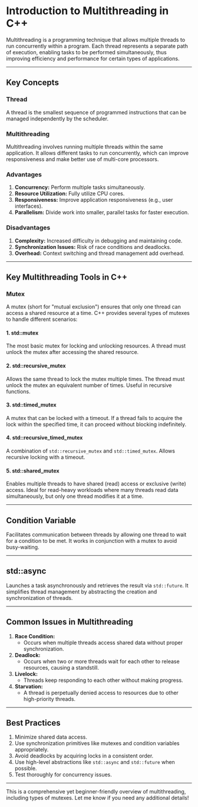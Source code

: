 # **Introduction to Multithreading in C++**

Multithreading is a programming technique that allows multiple threads to run concurrently within a program. Each thread represents a separate path of execution, enabling tasks to be performed simultaneously, thus improving efficiency and performance for certain types of applications.

---

## **Key Concepts**

### **Thread**
A thread is the smallest sequence of programmed instructions that can be managed independently by the scheduler.

### **Multithreading**
Multithreading involves running multiple threads within the same application. It allows different tasks to run concurrently, which can improve responsiveness and make better use of multi-core processors.

### **Advantages**
1. **Concurrency:** Perform multiple tasks simultaneously.
2. **Resource Utilization:** Fully utilize CPU cores.
3. **Responsiveness:** Improve application responsiveness (e.g., user interfaces).
4. **Parallelism:** Divide work into smaller, parallel tasks for faster execution.

### **Disadvantages**
1. **Complexity:** Increased difficulty in debugging and maintaining code.
2. **Synchronization Issues:** Risk of race conditions and deadlocks.
3. **Overhead:** Context switching and thread management add overhead.

---

## **Key Multithreading Tools in C++**

### **Mutex**
A mutex (short for "mutual exclusion") ensures that only one thread can access a shared resource at a time. C++ provides several types of mutexes to handle different scenarios:

#### **1. std::mutex**
The most basic mutex for locking and unlocking resources. A thread must unlock the mutex after accessing the shared resource.

#### **2. std::recursive_mutex**
Allows the same thread to lock the mutex multiple times. The thread must unlock the mutex an equivalent number of times. Useful in recursive functions.

#### **3. std::timed_mutex**
A mutex that can be locked with a timeout. If a thread fails to acquire the lock within the specified time, it can proceed without blocking indefinitely.

#### **4. std::recursive_timed_mutex**
A combination of `std::recursive_mutex` and `std::timed_mutex`. Allows recursive locking with a timeout.

#### **5. std::shared_mutex**  
Enables multiple threads to have shared (read) access or exclusive (write) access. Ideal for read-heavy workloads where many threads read data simultaneously, but only one thread modifies it at a time.  

---

## **Condition Variable**
Facilitates communication between threads by allowing one thread to wait for a condition to be met. It works in conjunction with a mutex to avoid busy-waiting.

---

## **std::async**
Launches a task asynchronously and retrieves the result via `std::future`. It simplifies thread management by abstracting the creation and synchronization of threads.

---

## **Common Issues in Multithreading**

1. **Race Condition:**
   - Occurs when multiple threads access shared data without proper synchronization.
2. **Deadlock:**
   - Occurs when two or more threads wait for each other to release resources, causing a standstill.
3. **Livelock:**
   - Threads keep responding to each other without making progress.
4. **Starvation:**
   - A thread is perpetually denied access to resources due to other high-priority threads.

---

## **Best Practices**

1. Minimize shared data access.
2. Use synchronization primitives like mutexes and condition variables appropriately.
3. Avoid deadlocks by acquiring locks in a consistent order.
4. Use high-level abstractions like `std::async` and `std::future` when possible.
5. Test thoroughly for concurrency issues.

--- 

This is a comprehensive yet beginner-friendly overview of multithreading, including types of mutexes. Let me know if you need any additional details!